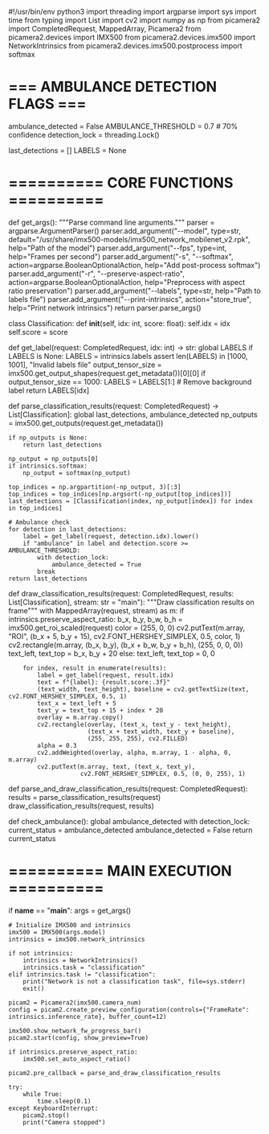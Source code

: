 #!/usr/bin/env python3
import threading
import argparse
import sys
import time
from typing import List
import cv2
import numpy as np
from picamera2 import CompletedRequest, MappedArray, Picamera2
from picamera2.devices import IMX500
from picamera2.devices.imx500 import NetworkIntrinsics
from picamera2.devices.imx500.postprocess import softmax

# === AMBULANCE DETECTION FLAGS ===
ambulance_detected = False
AMBULANCE_THRESHOLD = 0.7  # 70% confidence
detection_lock = threading.Lock()

last_detections = []
LABELS = None

# ========== CORE FUNCTIONS ==========
def get_args():
    """Parse command line arguments."""
    parser = argparse.ArgumentParser()
    parser.add_argument("--model", type=str, 
                      default="/usr/share/imx500-models/imx500_network_mobilenet_v2.rpk",
                      help="Path of the model")
    parser.add_argument("--fps", type=int, help="Frames per second")
    parser.add_argument("-s", "--softmax", action=argparse.BooleanOptionalAction, 
                      help="Add post-process softmax")
    parser.add_argument("-r", "--preserve-aspect-ratio", action=argparse.BooleanOptionalAction,
                      help="Preprocess with aspect ratio preservation")
    parser.add_argument("--labels", type=str, help="Path to labels file")
    parser.add_argument("--print-intrinsics", action="store_true",
                      help="Print network intrinsics")
    return parser.parse_args()

class Classification:
    def __init__(self, idx: int, score: float):
        self.idx = idx
        self.score = score

def get_label(request: CompletedRequest, idx: int) -> str:
    global LABELS
    if LABELS is None:
        LABELS = intrinsics.labels
        assert len(LABELS) in [1000, 1001], "Invalid labels file"
        output_tensor_size = imx500.get_output_shapes(request.get_metadata())[0][0]
        if output_tensor_size == 1000:
            LABELS = LABELS[1:]  # Remove background label
    return LABELS[idx]

def parse_classification_results(request: CompletedRequest) -> List[Classification]:
    global last_detections, ambulance_detected
    np_outputs = imx500.get_outputs(request.get_metadata())
    
    if np_outputs is None:
        return last_detections
        
    np_output = np_outputs[0]
    if intrinsics.softmax:
        np_output = softmax(np_output)
    
    top_indices = np.argpartition(-np_output, 3)[:3]
    top_indices = top_indices[np.argsort(-np_output[top_indices])]
    last_detections = [Classification(index, np_output[index]) for index in top_indices]

    # Ambulance check
    for detection in last_detections:
        label = get_label(request, detection.idx).lower()
        if "ambulance" in label and detection.score >= AMBULANCE_THRESHOLD:
            with detection_lock:
                ambulance_detected = True
            break
    return last_detections

def draw_classification_results(request: CompletedRequest, results: List[Classification], stream: str = "main"):
    """Draw classification results on frame"""
    with MappedArray(request, stream) as m:
        if intrinsics.preserve_aspect_ratio:
            b_x, b_y, b_w, b_h = imx500.get_roi_scaled(request)
            color = (255, 0, 0)
            cv2.putText(m.array, "ROI", (b_x + 5, b_y + 15), cv2.FONT_HERSHEY_SIMPLEX, 0.5, color, 1)
            cv2.rectangle(m.array, (b_x, b_y), (b_x + b_w, b_y + b_h), (255, 0, 0, 0))
            text_left, text_top = b_x, b_y + 20
        else:
            text_left, text_top = 0, 0
        
        for index, result in enumerate(results):
            label = get_label(request, result.idx)
            text = f"{label}: {result.score:.3f}"
            (text_width, text_height), baseline = cv2.getTextSize(text, cv2.FONT_HERSHEY_SIMPLEX, 0.5, 1)
            text_x = text_left + 5
            text_y = text_top + 15 + index * 20
            overlay = m.array.copy()
            cv2.rectangle(overlay, (text_x, text_y - text_height),
                          (text_x + text_width, text_y + baseline),
                          (255, 255, 255), cv2.FILLED)
            alpha = 0.3
            cv2.addWeighted(overlay, alpha, m.array, 1 - alpha, 0, m.array)
            cv2.putText(m.array, text, (text_x, text_y),
                        cv2.FONT_HERSHEY_SIMPLEX, 0.5, (0, 0, 255), 1)

def parse_and_draw_classification_results(request: CompletedRequest):
    results = parse_classification_results(request)
    draw_classification_results(request, results)

def check_ambulance():
    global ambulance_detected
    with detection_lock:
        current_status = ambulance_detected
        ambulance_detected = False
    return current_status

# ========== MAIN EXECUTION ==========
if __name__ == "__main__":
    args = get_args()
    
    # Initialize IMX500 and intrinsics
    imx500 = IMX500(args.model)
    intrinsics = imx500.network_intrinsics
    
    if not intrinsics:
        intrinsics = NetworkIntrinsics()
        intrinsics.task = "classification"
    elif intrinsics.task != "classification":
        print("Network is not a classification task", file=sys.stderr)
        exit()

    picam2 = Picamera2(imx500.camera_num)
    config = picam2.create_preview_configuration(controls={"FrameRate": intrinsics.inference_rate}, buffer_count=12)
    
    imx500.show_network_fw_progress_bar()
    picam2.start(config, show_preview=True)
    
    if intrinsics.preserve_aspect_ratio:
        imx500.set_auto_aspect_ratio()
    
    picam2.pre_callback = parse_and_draw_classification_results
    
    try:
        while True:
            time.sleep(0.1)
    except KeyboardInterrupt:
        picam2.stop()
        print("Camera stopped")
